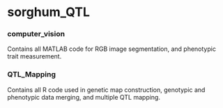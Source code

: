 # sorghum_QTL

### computer_vision
Contains all MATLAB code for RGB image segmentation, and phenotypic trait measurement.

### QTL_Mapping
Contains all R code used in genetic map construction, genotypic and phenotypic data merging, and multiple QTL mapping.
